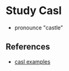 # Study Casl

- pronounce "castle"

## References

- [casl examples](https://github.com/stalniy/casl-examples)

